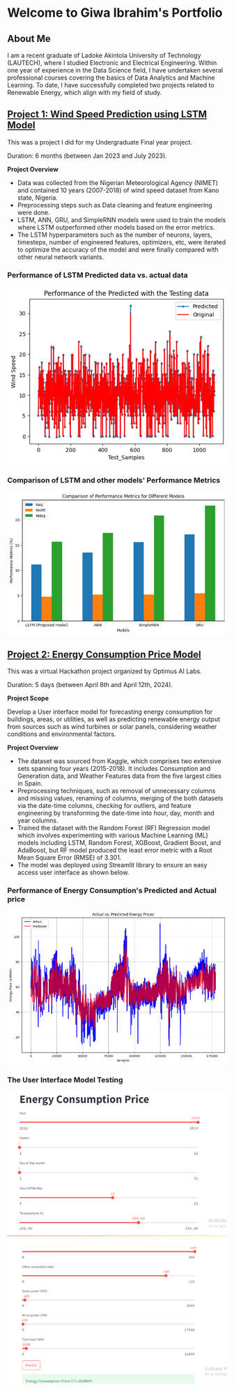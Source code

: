 # Welcome to Giwa Ibrahim's Portfolio

## About Me
I am a recent graduate of Ladoke Akintola University of Technology (LAUTECH), where I studied Electronic and Electrical Engineering. Within one year of experience in the Data Science field, I have undertaken several professional courses covering the basics of Data Analytics and Machine Learning. To date, I have successfully completed two projects related to Renewable Energy, which align with my field of study.

## [Project 1: Wind Speed Prediction using LSTM Model](https://github.com/Giwa-ibrahim/Giwa_Portfolio/blob/main/Wind_Speed_Prediction_Model.ipynb)

This was a project I did for my Undergraduate Final year project.

Duration: 6 months (between Jan 2023 and July 2023).

**Project Overview**
* Data was collected from the Nigerian Meteorological Agency (NIMET) and contained 10 years (2007-2018) of wind speed dataset from Kano state, Nigeria.
* Preprocessing steps such as Data cleaning and feature engineering were done.
* LSTM, ANN, GRU, and SimpleRNN models were used to train the models where LSTM outperformed other models based on the error metrics.
*  The LSTM hyperparameters such as the number of neurons, layers, timesteps, number of engineered features, optimizers, etc,  were iterated to optimize the accuracy of the model and were finally compared with other neural network variants.

### Performance of LSTM Predicted data vs. actual data 
![](/Performance%20of%20LSTM.png)

### Comparison of LSTM and other models' Performance Metrics 
![](/Comaprison%20of%20LSTM%20with%20other%20models%20plot.png)

## [Project 2: Energy Consumption Price Model](https://github.com/Giwa-ibrahim/Giwa_Portfolio/blob/main/Energy_Consumption_Price_Model.ipynb)

This was a virtual Hackathon project organized by Optimus AI Labs.

Duration: 5 days (between April 8th and April 12th, 2024).

**Project Scope**

Develop a User interface model for forecasting energy consumption for buildings, areas, or utilities, as well as predicting renewable energy output from sources such as wind turbines or solar panels, considering weather conditions and environmental factors.

**Project Overview**
* The dataset was sourced from Kaggle, which comprises two extensive sets spanning four years (2015-2018). It includes Consumption and Generation data, and Weather Features data from the five largest cities in Spain.
* Preprocessing techniques, such as removal of unnecessary columns and missing values, renaming of columns, merging of the both datasets via the date-time columns, checking for outliers, and feature engineering by transforming the date-time into hour, day, month and year columns.
*  Trained the dataset with the Random Forest (RF) Regression model which involves experimenting with various Machine Learning (ML) models including  LSTM, Random Forest, XGBoost, Gradient Boost, and AdaBoost, but RF model produced the least error metric with a Root Mean Square Error (RMSE) of 3.301.
*  The model was deployed using Streamlit library to ensure an easy access user interface as shown below.

### Performance of Energy Consumption's Predicted and Actual price
![alt text](https://github.com/Giwa-ibrahim/Giwa_Portfolio/blob/main/Performance%20of%20Energy%20Consuption%20Predicted%20and%20actual%20price.png)

### The User Interface Model Testing
![](/Model%20Deploy%20(1).png)
![](/Model%20Deploy%20(2).png)

